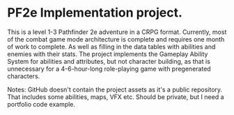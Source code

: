 # PF2e Implementation project.
This is a level 1-3 Pathfinder 2e adventure in a CRPG format.
Currently, most of the combat game mode architecture is complete and requires one month of work to complete. As well as filling in the data tables with abilities and enemies with their stats.
The project implements the Gameplay Ability System for abilities and attributes, but not character building, as that is unnecessary for a 4-6-hour-long role-playing game with pregenerated characters.

Notes:
GitHub doesn't contain the project assets as it's a public repository. That includes some abilities, maps, VFX etc. 
Should be private, but I need a portfolio code example.
